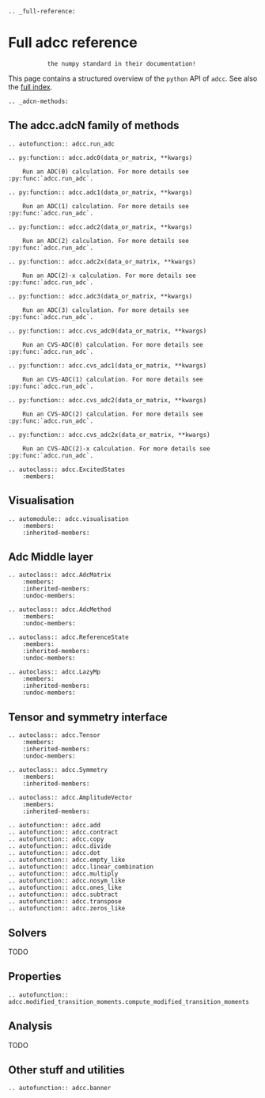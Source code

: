 ```eval_rst
.. _full-reference:

```
# Full adcc reference

```note::  Work in progress. Many function do not yet follow
           the numpy standard in their documentation!

```

This page contains a structured overview of the
`python` API of `adcc`.
See also the [full index](genindex).

```eval_rst
.. _adcn-methods:

```

## The adcc.adcN family of methods
```eval_rst
.. autofunction:: adcc.run_adc

.. py:function:: adcc.adc0(data_or_matrix, **kwargs)

    Run an ADC(0) calculation. For more details see :py:func:`adcc.run_adc`.

.. py:function:: adcc.adc1(data_or_matrix, **kwargs)

    Run an ADC(1) calculation. For more details see :py:func:`adcc.run_adc`.

.. py:function:: adcc.adc2(data_or_matrix, **kwargs)

    Run an ADC(2) calculation. For more details see :py:func:`adcc.run_adc`.

.. py:function:: adcc.adc2x(data_or_matrix, **kwargs)

    Run an ADC(2)-x calculation. For more details see :py:func:`adcc.run_adc`.

.. py:function:: adcc.adc3(data_or_matrix, **kwargs)

    Run an ADC(3) calculation. For more details see :py:func:`adcc.run_adc`.

.. py:function:: adcc.cvs_adc0(data_or_matrix, **kwargs)

    Run an CVS-ADC(0) calculation. For more details see :py:func:`adcc.run_adc`.

.. py:function:: adcc.cvs_adc1(data_or_matrix, **kwargs)

    Run an CVS-ADC(1) calculation. For more details see :py:func:`adcc.run_adc`.

.. py:function:: adcc.cvs_adc2(data_or_matrix, **kwargs)

    Run an CVS-ADC(2) calculation. For more details see :py:func:`adcc.run_adc`.

.. py:function:: adcc.cvs_adc2x(data_or_matrix, **kwargs)

    Run an CVS-ADC(2)-x calculation. For more details see :py:func:`adcc.run_adc`.

.. autoclass:: adcc.ExcitedStates
    :members:
```

## Visualisation
```eval_rst
.. automodule:: adcc.visualisation
    :members:
    :inherited-members:

```


## Adc Middle layer
```eval_rst
.. autoclass:: adcc.AdcMatrix
    :members:
    :inherited-members:
    :undoc-members:

.. autoclass:: adcc.AdcMethod
    :members:
    :undoc-members:

.. autoclass:: adcc.ReferenceState
    :members:
    :inherited-members:
    :undoc-members:

.. autoclass:: adcc.LazyMp
    :members:
    :inherited-members:
    :undoc-members:

```

## Tensor and symmetry interface
```eval_rst
.. autoclass:: adcc.Tensor
    :members:
    :inherited-members:
    :undoc-members:

.. autoclass:: adcc.Symmetry
    :members:
    :inherited-members:

.. autoclass:: adcc.AmplitudeVector
    :members:
    :inherited-members:

.. autofunction:: adcc.add
.. autofunction:: adcc.contract
.. autofunction:: adcc.copy
.. autofunction:: adcc.divide
.. autofunction:: adcc.dot
.. autofunction:: adcc.empty_like
.. autofunction:: adcc.linear_combination
.. autofunction:: adcc.multiply
.. autofunction:: adcc.nosym_like
.. autofunction:: adcc.ones_like
.. autofunction:: adcc.subtract
.. autofunction:: adcc.transpose
.. autofunction:: adcc.zeros_like

```

## Solvers
TODO

## Properties
```eval_rst
.. autofunction:: adcc.modified_transition_moments.compute_modified_transition_moments

```

## Analysis
TODO

## Other stuff and utilities
```eval_rst
.. autofunction:: adcc.banner

```
